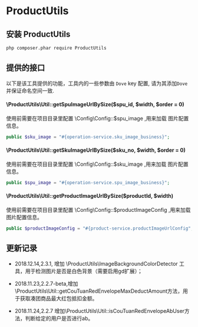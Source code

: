 ProductUtils
====

## 安装 ProductUtils

```bash
php composer.phar require ProductUtils
```


## 提供的接口

以下是该工具提供的功能，工具内的一些参数由 `Dove` key 配置, 请为其添加`Dove` 并保证命名空间一致.

#### \ProductUtils\Util::getSpuImageUrlBySize($spu_id, $width, $order = 0)
使用前需要在项目目录里配置 \Config\Config::$spu_image ,用来加载 图片配置信息。
```php
public $sku_image = "#{operation-service.sku_image_business}";
```

#### \ProductUtils\Util::getSkuImageUrlBySize($sku_no, $width, $order = 0)
使用前需要在项目目录里配置 \Config\Config::$sku_image ,用来加载 图片配置信息。

```php
public $spu_image = "#{operation-service.spu_image_business}";
```


#### \ProductUtils\Util::getProductImageUrlBySize($productId, $width)
使用前需要在项目目录里配置 \Config\Config::$productImageConfig ,用来加载 图片配置信息。

```php
public $productImageConfig = "#{product-service.productImageUrlConfig";
```

## 更新记录

* 2018.12.14,2.3.1, 增加 \ProductUtils\ImageBackgroundColorDetector 工具，用于检测图片是否是白色背景（需要启用gd扩展）；

* 2018.11.23,2.2.7-beta,增加\ProductUtils\Util::getCouTuanRedEnvelopeMaxDeductAmount方法，用于获取凑团商品最大红包抵扣金额。

* 2018.11.24,2.2.7
 增加\ProductUtils\Util::isCouTuanRedEnvelopeAbUser方法，判断给定的用户是否进行ab。
